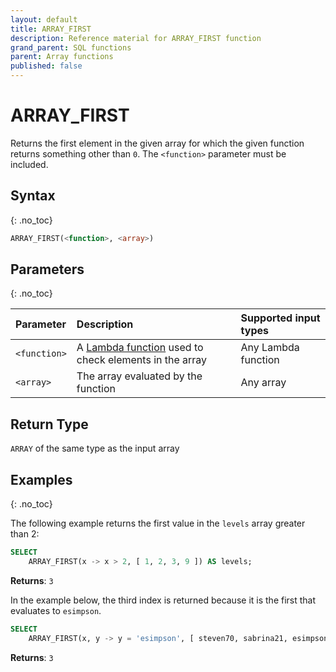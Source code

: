 ```yaml
---
layout: default
title: ARRAY_FIRST
description: Reference material for ARRAY_FIRST function
grand_parent: SQL functions
parent: Array functions
published: false
---
```


# ARRAY\_FIRST

Returns the first element in the given array for which the given function returns something other than `0`. The `<function>` parameter must be included.

## Syntax
{: .no_toc}

```sql
ARRAY_FIRST(<function>, <array>)
```
## Parameters 
{: .no_toc}

| Parameter | Description                  | Supported input types | 
| :--------- | :--------------------------- | :-------- | 
| `<function>`  | A [Lambda function](../../../Guides/working-with-semi-structured-data/working-with-arrays.md#manipulating-arrays-with-lambda-functions) used to check elements in the array | Any Lambda function |
| `<array>`   | The array evaluated by the function  | Any array | 

## Return Type
`ARRAY` of the same type as the input array 

## Examples
{: .no_toc}

The following example returns the first value in the `levels` array greater than 2: 

```sql
SELECT
	ARRAY_FIRST(x -> x > 2, [ 1, 2, 3, 9 ]) AS levels;
```

**Returns**: `3`

In the example below, the third index is returned because it is the first that evaluates to `esimpson`.

```sql
SELECT
    ARRAY_FIRST(x, y -> y = 'esimpson', [ steven70, sabrina21, esimpson, kennethpark ]) AS usernames;
```

**Returns**: `3`
